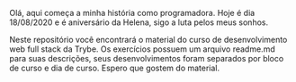 Olá, aqui começa a minha história como programadora. Hoje é dia 18/08/2020 e é aniversário da Helena, sigo a luta pelos meus sonhos.

Neste repositório você encontrará o material do curso de desenvolvimento web full stack da Trybe. Os exercícios possuem um arquivo readme.md para suas descrições, seus desenvolvimentos foram separados por bloco de curso e dia de curso. Espero que gostem do material.
